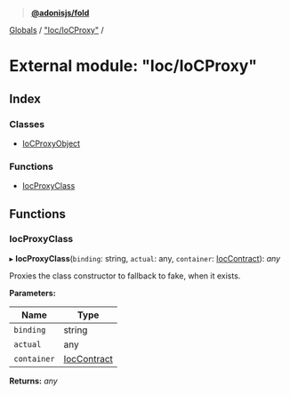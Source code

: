 > **[@adonisjs/fold](../README.md)**

[Globals](../README.md) / ["Ioc/IoCProxy"](_ioc_iocproxy_.md) /

# External module: "Ioc/IoCProxy"

## Index

### Classes

* [IoCProxyObject](../classes/_ioc_iocproxy_.iocproxyobject.md)

### Functions

* [IocProxyClass](_ioc_iocproxy_.md#iocproxyclass)

## Functions

###  IocProxyClass

▸ **IocProxyClass**(`binding`: string, `actual`: any, `container`: [IocContract](../interfaces/_contracts_index_.ioccontract.md)): *any*

Proxies the class constructor to fallback to fake, when it exists.

**Parameters:**

Name | Type |
------ | ------ |
`binding` | string |
`actual` | any |
`container` | [IocContract](../interfaces/_contracts_index_.ioccontract.md) |

**Returns:** *any*
